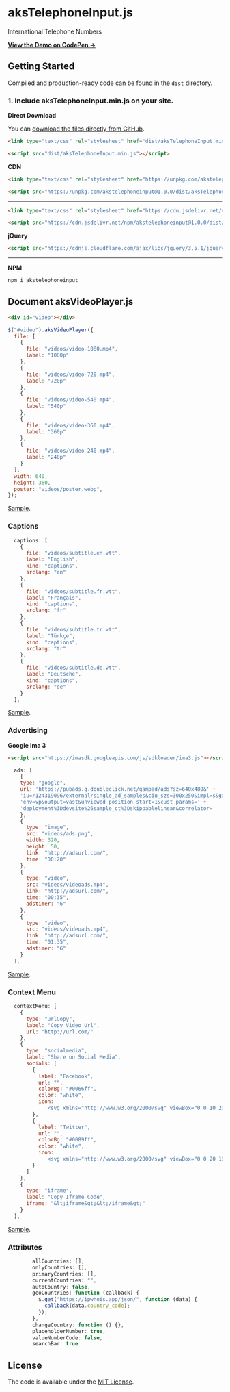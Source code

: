 # aksTelephoneInput.js
International Telephone Numbers

**[View the Demo on CodePen &rarr;](https://codepen.io/collection/DPvrMq)**

## Getting Started

Compiled and production-ready code can be found in the `dist` directory.

### 1. Include aksTelephoneInput.min.js on your site.

**Direct Download**

You can [download the files directly from GitHub](https://github.com/Ahmetaksungur/akstelephoneinput/archive/main.zip).

```html
<link type="text/css" rel="stylesheet" href="dist/aksTelephoneInput.min.css">
```

```html
<script src="dist/aksTelephoneInput.min.js"></script>
```

**CDN**

```html
<link type="text/css" rel="stylesheet" href="https://unpkg.com/akstelephoneinput@1.0.0/dist/aksTelephoneInput.min.css">
```

```html
<script src="https://unpkg.com/akstelephoneinput@1.0.0/dist/aksTelephoneInput.min.js"></script>
```
---

```html
<link type="text/css" rel="stylesheet" href="https://cdn.jsdelivr.net/npm/akstelephoneinput@1.0.0/dist/aksTelephoneInput.min.css">
```

```html
<script src="https://cdn.jsdelivr.net/npm/akstelephoneinput@1.0.0/dist/aksTelephoneInput.min.js"></script>
```

**jQuery**

```html
<script src="https://cdnjs.cloudflare.com/ajax/libs/jquery/3.5.1/jquery.min.js"></script>
```
---

**NPM**

```bash
npm i akstelephoneinput
```


## Document aksVideoPlayer.js

```html
<div id="video"></div>
```

```js
$("#video").aksVideoPlayer({
  file: [
    {
      file: "videos/video-1080.mp4",
      label: "1080p"
    },
    {
      file: "videos/video-720.mp4",
      label: "720p"
    },
    {
      file: "videos/video-540.mp4",
      label: "540p"
    },
    {
      file: "videos/video-360.mp4",
      label: "360p"
    },
    {
      file: "videos/video-240.mp4",
      label: "240p"
    }
  ],
  width: 640,
  height: 360,
  poster: "videos/poster.webp",
});
```
[Sample](https://codepen.io/ahmetaksungur/pen/Jjbddem).

### Captions

```js
  captions: [
    {
      file: "videos/subtitle.en.vtt",
      label: "English",
      kind: "captions",
      srclang: "en"
    },
    {
      file: "videos/subtitle.fr.vtt",
      label: "Français",
      kind: "captions",
      srclang: "fr"
    },
    {
      file: "videos/subtitle.tr.vtt",
      label: "Türkçe",
      kind: "captions",
      srclang: "tr"
    },
    {
      file: "videos/subtitle.de.vtt",
      label: "Deutsche",
      kind: "captions",
      srclang: "de"
    }
  ],
```
[Sample](https://codepen.io/ahmetaksungur/pen/jOVPbOw).

### Advertising

**Google Ima 3**

```html
<script src="https://imasdk.googleapis.com/js/sdkloader/ima3.js"></script>
```

```js
  ads: [
    {
    type: "google",
    url: 'https://pubads.g.doubleclick.net/gampad/ads?sz=640x480&' +
    'iu=/124319096/external/single_ad_samples&ciu_szs=300x250&impl=s&gdfp_req=1&'+
    'env=vp&output=vast&unviewed_position_start=1&cust_params=' +
    'deployment%3Ddevsite%26sample_ct%3Dskippablelinear&correlator='
    },
    {
      type: "image",
      src: "videos/ads.png",
      width: 320,
      height: 50,
      link: "http://adsurl.com/",
      time: "00:20"
    },
    {
      type: "video",
      src: "videos/videoads.mp4",
      link: "http://adsurl.com/",
      time: "00:35",
      adstimer: "6"
    },
    {
      type: "video",
      src: "videos/videoads.mp4",
      link: "http://adsurl.com/",
      time: "01:35",
      adstimer: "6"
    }
  ],
```
[Sample](https://codepen.io/ahmetaksungur/pen/xxRGwGm).

### Context Menu

```js
  contextMenu: [
    {
      type: "urlCopy",
      label: "Copy Video Url",
      url: "http://url.com/"
    },
    {
      type: "socialmedia",
      label: "Share on Social Media",
      socials: [
        {
          label: "Facebook",
          url: "",
          colorBg: "#0066ff",
          color: "white",
          icon:
            '<svg xmlns="http://www.w3.org/2000/svg" viewBox="0 0 10 20"><defs/><path d="M8.174 3.32H10V.14A23.66 23.66 0 007.34 0C4.709 0 2.906 1.656 2.906 4.7v2.8H0v3.555h2.905V20h3.56v-8.945h2.789L9.697 7.5H6.466V5.05c0-1.027.276-1.73 1.708-1.73z" fill-rule="evenodd"/></svg>'
        },
        {
          label: "Twitter",
          url: "",
          colorBg: "#0089ff",
          color: "white",
          icon:
            '<svg xmlns="http://www.w3.org/2000/svg" viewBox="0 0 20 16"><defs/><path d="M17.944 3.987c.013.175.013.35.013.526C17.957 9.85 13.833 16 6.294 16c-2.322 0-4.48-.662-6.294-1.813.33.038.647.05.99.05 1.916 0 3.68-.637 5.089-1.725-1.802-.037-3.313-1.2-3.833-2.8.254.038.508.063.774.063.368 0 .736-.05 1.079-.137-1.878-.376-3.287-2-3.287-3.963v-.05c.546.3 1.18.488 1.853.512A4.02 4.02 0 01.838 2.775c0-.75.203-1.438.558-2.038a11.71 11.71 0 008.452 4.225 4.493 4.493 0 01-.102-.924c0-2.226 1.828-4.038 4.1-4.038 1.18 0 2.245.487 2.994 1.275A8.145 8.145 0 0019.442.3a4.038 4.038 0 01-1.802 2.225A8.316 8.316 0 0020 1.9a8.74 8.74 0 01-2.056 2.087z" fill-rule="evenodd"/></svg>'
        }
      ]
    },
    {
      type: "iframe",
      label: "Copy Iframe Code",
      iframe: "&lt;iframe&gt;&lt;/iframe&gt;"
    }
  ],
```
[Sample](https://codepen.io/ahmetaksungur/details/OJbVyMR).

### Attributes

```js
        allCountries: [],
        onlyCountries: [],
        primaryCountries: [],
        currentCountries: "",
        autoCountry: false,
        geoCountries: function (callback) {
          $.get("https://ipwhois.app/json/", function (data) {
            callback(data.country_code);
          });
        },
        changeCountry: function () {},
        placeholderNumber: true,
        valueNumberCode: false,
        searchBar: true
```


## License

The code is available under the [MIT License](https://github.com/Ahmetaksungur/akstelephoneinput/blob/main/LICENSE).
